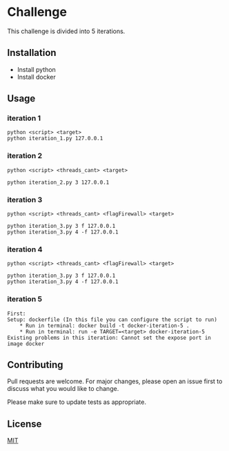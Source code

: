 # Challenge

This challenge is divided into 5 iterations.

## Installation

* Install python 
* Install docker

## Usage

### iteration 1

```
python <script> <target>
python iteration_1.py 127.0.0.1

```

### iteration 2

```
python <script> <threads_cant> <target>

python iteration_2.py 3 127.0.0.1
```

### iteration 3

```
python <script> <threads_cant> <flagFirewall> <target>

python iteration_3.py 3 f 127.0.0.1
python iteration_3.py 4 -f 127.0.0.1
```

### iteration 4

```
python <script> <threads_cant> <flagFirewall> <target>

python iteration_3.py 3 f 127.0.0.1
python iteration_3.py 4 -f 127.0.0.1
```

### iteration 5

```
First:
Setup: dockerfile (In this file you can configure the script to run)
    * Run in terminal: docker build -t docker-iteration-5 .
    * Run in terminal: run -e TARGET=<target> docker-iteration-5
Existing problems in this iteration: Cannot set the expose port in image docker
```

## Contributing
Pull requests are welcome. For major changes, please open an issue first to discuss what you would like to change.

Please make sure to update tests as appropriate.

## License
[MIT](https://choosealicense.com/licenses/mit/)